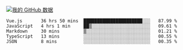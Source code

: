 [![我的 GitHub 数据](https://github-readme-stats.vercel.app/api?username=unbrain&?theme=dark)]()

<!--START_SECTION:waka-->
```text
Vue.js       36 hrs 50 mins  ██████████████████████░░░   87.99 % 
JavaScript   4 hrs 1 min     ██▒░░░░░░░░░░░░░░░░░░░░░░   09.61 % 
Markdown     30 mins         ▒░░░░░░░░░░░░░░░░░░░░░░░░   01.21 % 
TypeScript   13 mins         ░░░░░░░░░░░░░░░░░░░░░░░░░   00.55 % 
JSON         8 mins          ░░░░░░░░░░░░░░░░░░░░░░░░░   00.35 % 
```
<!--END_SECTION:waka-->
